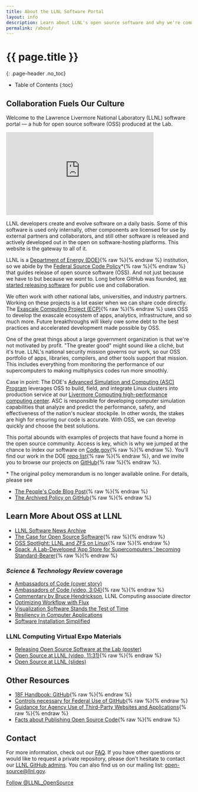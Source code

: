 ```yaml
---
title: About the LLNL Software Portal
layout: info
description: Learn about LLNL's open source software and why we're committed to creating open source codes whenever feasible.
permalink: /about/
---
```


# {{ page.title }}
{: .page-header .no_toc}

* Table of Contents
{:toc}

## Collaboration Fuels Our Culture

Welcome to the Lawrence Livermore National Laboratory (LLNL) software portal &mdash; a hub for open source software (OSS) produced at the Lab.

<!-- Can the video display on-page at a small size and open to a lightbox for larger viewing? Or are we able to increase the width on this, esp. in a responsive way? (I'm open to ideas/options.) -->
<div class="videoPlayer">
<iframe style="left-align" width="400" height="225" src="https://www.youtube.com/embed/nTxMn1NWHQU" title="YouTube video player" frameborder="0" allow="accelerometer; autoplay; clipboard-write; encrypted-media; gyroscope; picture-in-picture" allowfullscreen></iframe>
</div>

LLNL developers create and evolve software on a daily basis. Some of this software is used only internally, other components are licensed for use by external partners and collaborators, and still other software is released and actively developed out in the open on software-hosting platforms. This website is the gateway to all of it.

LLNL is a [Department of Energy (DOE)](https://www.energy.gov/national-laboratories){% raw %}{% endraw %} institution, so we abide by the [Federal Source Code Policy](https://www.energy.gov/articles/doe-federal-source-code-policy)*{% raw %}{% endraw %} that guides release of open source software (OSS). And not just because we have to but because we *want* to. Long before GitHub was founded, [we started releasing software](https://software.llnl.gov/visualize/) for public use and collaboration.

We often work with other national labs, universities, and industry partners. Working on these projects is a lot easier when we can share code directly. The [Exascale Computing Project (ECP)](https://www.exascaleproject.org){% raw %}{% endraw %} uses OSS to develop the exascale ecosystem of apps, analytics, infrastructure, and so much more. Future breakthroughs will likely owe some debt to the best practices and accelerated development made possible by OSS.

One of the great things about a large government organization is that we're not motivated by profit. "The greater good" might sound like a cliché, but it's true. LLNL's national security mission governs our work, so our OSS portfolio of apps, libraries, compilers, and other tools support that mission. This includes everything from monitoring the performance of our supercomputers to making multiphysics codes run more smoothly.

Case in point: The DOE's [Advanced Simulation and Computing (ASC) Program](https://asc.llnl.gov) leverages OSS to build, field, and integrate Linux clusters into production service at our [Livermore Computing high-performance computing center](https://hpc.llnl.gov/). ASC is responsible for developing computer simulation capabilities that analyze and predict the performance, safety, and effectiveness of the nation's nuclear stockpile. In other words, the stakes are high for ensuring our code is accurate. With OSS, we can develop quickly and choose the best solutions.

This portal abounds with examples of projects that have found a home in the open source community. Access is key, which is why we jumped at the chance to index our software on [Code.gov](https://code.gov){% raw %}{% endraw %}. You'll find our work in the DOE [repo list](https://code.gov/#!/browse-projects?agencies=DOE){% raw %}{% endraw %}, and we invite you to browse our projects on [GitHub](https://github.com/LLNL){% raw %}{% endraw %}.

\* The original policy memorandum is no longer available online. For details, please see 
<!-- START: Buttons -->
* [The People's Code Blog Post](https://www.cio.gov/2016/08/11/peoples-code.html){% raw %}{% endraw %}
* [The Archived Policy on GitHub](https://github.com/WhiteHouse/source-code-policy){% raw %}{% endraw %}
<!-- END: Buttons -->

## Learn More About OSS at LLNL
<!-- START: Quicklinks boxes -->
* [LLNL Software News Archive](/news/archive/)
* [The Case for Open Source Software](https://18f.gsa.gov/2018/07/12/the-case-for-open-source-software/){% raw %}{% endraw %}
* [OSS Spotlight: LLNL and ZFS on Linux](https://medium.com/codedotgov/oss-spotlight-lawrence-livermore-national-laboratory-and-zfs-on-linux-6596fca6e5f6){% raw %}{% endraw %}
* [Spack, A Lab-Developed ‘App Store for Supercomputers,’ becoming Standard-Bearer](https://www.llnl.gov/news/spack-lab-developed-app-store-supercomputers-becoming-standard-bearer){% raw %}{% endraw %}
<!-- END: Quicklinks boxes -->

### *Science & Technology Review* coverage
<!-- START: Quicklinks boxes -->
* [Ambassadors of Code (cover story)](https://str.llnl.gov/2018-01/lee)
* [Ambassadors of Code (video, 3:04)](https://youtu.be/nTxMn1NWHQU){% raw %}{% endraw %}
* [Commentary by Bruce Hendrickson](https://str.llnl.gov/2018-01/comjan18), LLNL Computing associate director
* [Optimizing Workflow with Flux](https://str.llnl.gov/2022-07/milroy)
* [Visualization Software Stands the Test of Time](https://str.llnl.gov/2021-05/brugger)
* [Resiliency in Computer Applications](https://str.llnl.gov/2020-07/mohror)
* [Software Installation Simplified](https://str.llnl.gov/2020-07/gamblin)
<!-- END: Quicklinks boxes -->
  
### LLNL Computing Virtual Expo Materials
<!-- START: Quicklinks boxes -->
* [Releasing Open Source Software at the Lab (poster)](https://computing.llnl.gov/sites/default/files/COMP_Poster_OSS.pdf)
* [Open Source at LLNL (video, 11:31)](https://youtu.be/kL4wIYhNVxE){% raw %}{% endraw %}
* [Open Source at LLNL (slides)](https://computing.llnl.gov/sites/default/files/2020CompExpo_Open_Source.pdf)
<!-- END: Quicklinks boxes -->

## Other Resources
<!-- START: Quicklinks boxes -->
* [18F Handbook: GitHub](https://handbook.18f.gov/github/){% raw %}{% endraw %}
* [Controls necessary for Federal Use of GitHub](https://github.com/fisma-ready/github){% raw %}{% endraw %}
* [Guidance for Agency Use of Third-Party Websites and Applications](https://obamawhitehouse.archives.gov/sites/default/files/omb/assets/memoranda_2010/m10-23.pdf){% raw %}{% endraw %}
* [Facts about Publishing Open Source Code](https://18f.gsa.gov/2016/08/08/facts-about-publishing-open-source-code-in-government/){% raw %}{% endraw %}
<!-- END: Quicklinks boxes -->

## Contact
For more information, check out our [FAQ](faq). If you have other questions or would like to request a private repository, please don't hesitate to contact our [LLNL GitHub admins](mailto:github-admin@llnl.gov). You can also find us on our mailing list: [open-source@llnl.gov](mailto:open-source@llnl.gov).

<div class="text-center">
  <a href="https://twitter.com/LLNL_OpenSource" class="twitter-follow-button" data-show-count="true">Follow @LLNL_OpenSource</a>
</div>
